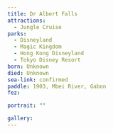 ```yaml
---
title: Dr Albert Falls
attractions: 
  - Jungle Cruise
parks:
  - Disneyland
  - Magic Kingdom
  - Hong Kong Disneyland
  - Tokyo Disney Resort
born: Unknown
died: Unknown
sea-link: confirmed
paddle: 1903, Mbei River, Gabon
fez: 

portrait: ""

gallery:
---
```

